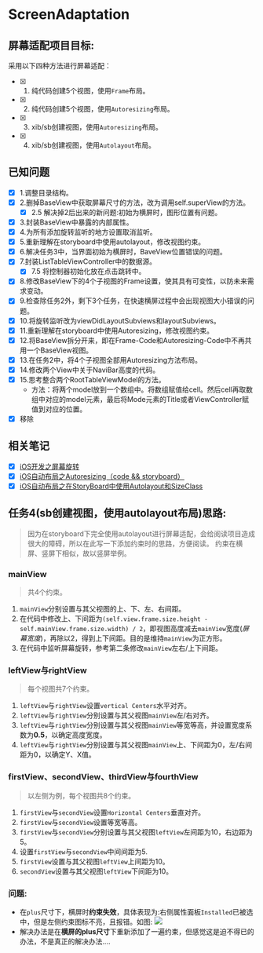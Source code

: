 # ScreenAdaptation
## 屏幕适配项目目标:
 采用以下四种方法进行屏幕适配：
- [x] 1. 纯代码创建5个视图，使用`Frame`布局。
- [x] 2. 纯代码创建5个视图，使用`Autoresizing`布局。
- [x] 3. xib/sb创建视图，使用`Autoresizing`布局。
- [x] 4. xib/sb创建视图，使用`Autolayout`布局。

## 已知问题

- [x] 1.调整目录结构。
- [x] 2.删掉BaseView中获取屏幕尺寸的方法，改为调用self.superView的方法。
    - [x] 2.5 解决掉2后出来的新问题:初始为横屏时，图形位置有问题。
- [x] 3.封装BaseView中暴露的内部属性。
- [x] 4.为所有添加旋转监听的地方设置取消监听。
- [x] 5.重新理解在storyboard中使用autolayout，修改视图约束。
- [x] 6.解决任务3中，当界面初始为横屏时，BaveView位置错误的问题。
- [x] 7.封装ListTableViewController中的数据源。
    - [x] 7.5 将控制器初始化放在点击跳转中。
- [x] 8.修改BaseView下的4个子视图的Frame设置，使其具有可变性，以防未来需求变动。
- [x] 9.检查除任务2外，剩下3个任务，在快速横屏过程中会出现视图大小错误的问题。
- [x] 10.将旋转监听改为viewDidLayoutSubviews和layoutSubviews。
- [x] 11.重新理解在storyboard中使用Autoresizing，修改视图约束。
- [x] 12.将BaseView拆分开来，即在Frame-Code和Autoresizing-Code中不再共用一个BaseView视图。
- [x] 13.在任务2中，将4个子视图全部用Autoresizing方法布局。
- [x] 14.修改两个View中关于NaviBar高度的代码。
- [x] 15.思考整合两个RootTableViewModel的方法。
    - 方法：将两个model放到一个数组中。将数组赋值给cell。然后cell再取数组中对应的model元素，最后将Mode元素的Title或者ViewController赋值到对应的位置。
- [x] 移除

## 相关笔记

- [x] [iOS开发之屏幕旋转](https://rakuyomo.github.io/2017/07/23/iOS开发之屏幕旋转/)
- [x] [iOS自动布局之Autoresizing（code && storyboard）](https://rakuyomo.github.io/2017/07/23/iOS自动布局之Autoresizing（code%20&&%20storyboard）/)
- [x] [iOS自动布局之在StoryBoard中使用Autolayout和SizeClass](https://rakuyomo.github.io/2017/07/26/iOS自动布局之在StoryBoard中使用Autolayout/)

## 任务4(sb创建视图，使用autolayout布局)思路:
> 因为在storyboard下完全使用autolayout进行屏幕适配，会给阅读项目造成很大的障碍，所以在此写一下添加约束时的思路，方便阅读。
> 约束在横屏、竖屏下相似，故以竖屏举例。

### mainView
>共4个约束。

1. `mainView`分别设置与其父视图的上、下、左、右间距。
2. 在代码中修改上、下间距为`(self.view.frame.size.height - self.mainView.frame.size.width) / 2`，即视图高度减去`mainView`宽度(*屏幕宽度*)，再除以2，得到上下间距。目的是维持`mainView`为正方形。
3. 在代码中监听屏幕旋转，参考第二条修改`mainView`左右/上下间距。

### leftView与rightView
>每个视图共7个约束。

1. `leftView`与`rightView`设置`vertical Centers`水平对齐。 
2. `leftView`与`rightView`分别设置与其父视图`mainView`左/右对齐。
3. `leftView`与`rightView`分别设置与其父视图`mainView`等宽等高，并设置宽度系数为**0.5**，以确定高度宽度。
4. `leftView`与`rightView`分别设置与其父视图`mainView`上、下间距为0，左/右间距为0，以确定Y、X值。

### firstView、secondView、thirdView与fourthView
>以左侧为例，每个视图共8个约束。

1. `firstView`与`secondView`设置`Horizontal Centers`垂直对齐。
2. `firstView`与`secondView`设置等宽等高。
3. `firstView`与`secondView`分别设置与其父视图`leftView`左间距为10，右边距为5。
4. 设置`firstView`与`secondView`中间间距为5.
5. `firstView`设置与其父视图`leftView`上间距为10。
6. `secondView`设置与其父视图`leftView`下间距为10。

### 问题:
- 在`plus`尺寸下，横屏时**约束失效**，具体表现为:右侧属性面板`Installed`已被选中，但是左侧约束图标不亮，且报错。如图:
![](http://wx4.sinaimg.cn/large/d1290e0aly1fhsxddrc9rj21kw13bu14.jpg)
- 解决办法是在**横屏的plus尺寸**下重新添加了一遍约束，但感觉这是迫不得已的办法，不是真正的解决办法....